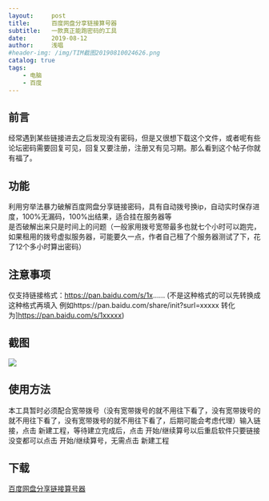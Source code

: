 ```yaml
---
layout:     post
title:      百度网盘分享链接算号器
subtitle:   一款真正能跑密码的工具
date:       2019-08-12
author:     浅唱
#header-img: /img/TIM截图20190810024626.png
catalog: true
tags:
    - 电脑
    - 百度
---
```


## 前言
经常遇到某些链接进去之后发现没有密码，但是又很想下载这个文件，或者呢有些论坛密码需要回复可见，回复又要注册，注册又有见习期。那么看到这个帖子你就有福了。

## 功能
利用穷举法暴力破解百度网盘分享链接密码，具有自动拨号换ip，自动实时保存进度，100%无漏码，100%出结果，适合挂在服务器等<br>
是否破解出来只是时间上的问题（一般家用拨号宽带最多也就七个小时可以跑完，如果租用的拨号虚拟服务器，可能要久一点，作者自己租了个服务器测试了下，花了12个多小时算出密码）

## 注意事项
仅支持链接格式：https://pan.baidu.com/s/1x......
(不是这种格式的可以先转换成这种格式再填入
例如https://pan.baidu.com/share/init?surl=xxxxx 转化为]https://pan.baidu.com/s/1xxxxx) 

## 截图 
![](https://attach.52pojie.cn/forum/201805/06/114027g0rg56ow9r60j5gt.png)

## 使用方法
本工具暂时必须配合宽带拨号（没有宽带拨号的就不用往下看了，没有宽带拨号的就不用往下看了，没有宽带拨号的就不用往下看了，后期可能会考虑代理）输入链接，点击 新建工程，等待建立完成后，点击 开始/继续算号以后重启软件只要链接没变都可以点击 开始/继续算号，无需点击 新建工程 


## 下载
[百度网盘分享链接算号器](http://blog.cccyun.cc/content/uploadfile/201807/BaiduPanKeygen%201.2.zip)
